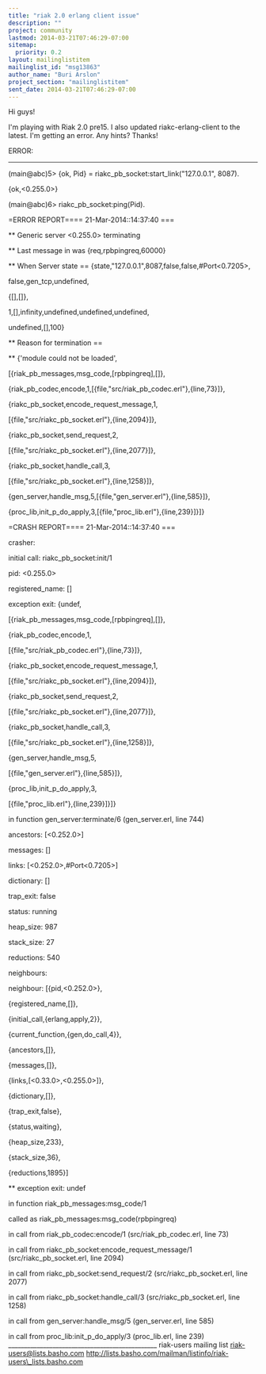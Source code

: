 ```yaml
---
title: "riak 2.0 erlang client issue"
description: ""
project: community
lastmod: 2014-03-21T07:46:29-07:00
sitemap:
  priority: 0.2
layout: mailinglistitem
mailinglist_id: "msg13863"
author_name: "Buri Arslon"
project_section: "mailinglistitem"
sent_date: 2014-03-21T07:46:29-07:00
---
```



Hi guys!

I'm playing with Riak 2.0 pre15. I also updated riakc-erlang-client to the
latest. I'm getting an error. Any hints? Thanks!


ERROR:

-------------------------------------------

(main@abc)5> {ok, Pid} = riakc\_pb\_socket:start\_link("127.0.0.1", 8087).

{ok,<0.255.0>}

(main@abc)6> riakc\_pb\_socket:ping(Pid).


=ERROR REPORT==== 21-Mar-2014::14:37:40 ===

\*\* Generic server <0.255.0> terminating

\*\* Last message in was {req,rpbpingreq,60000}

\*\* When Server state == {state,"127.0.0.1",8087,false,false,#Port<0.7205>,

 false,gen\_tcp,undefined,

 {[],[]},

 1,[],infinity,undefined,undefined,undefined,

 undefined,[],100}

\*\* Reason for termination ==

\*\* {'module could not be loaded',

 [{riak\_pb\_messages,msg\_code,[rpbpingreq],[]},

 {riak\_pb\_codec,encode,1,[{file,"src/riak\_pb\_codec.erl"},{line,73}]},

 {riakc\_pb\_socket,encode\_request\_message,1,

 [{file,"src/riakc\_pb\_socket.erl"},{line,2094}]},

 {riakc\_pb\_socket,send\_request,2,

 [{file,"src/riakc\_pb\_socket.erl"},{line,2077}]},

 {riakc\_pb\_socket,handle\_call,3,

 [{file,"src/riakc\_pb\_socket.erl"},{line,1258}]},

 {gen\_server,handle\_msg,5,[{file,"gen\_server.erl"},{line,585}]},

 {proc\_lib,init\_p\_do\_apply,3,[{file,"proc\_lib.erl"},{line,239}]}]}


=CRASH REPORT==== 21-Mar-2014::14:37:40 ===

 crasher:

 initial call: riakc\_pb\_socket:init/1

 pid: <0.255.0>

 registered\_name: []

 exception exit: {undef,

 [{riak\_pb\_messages,msg\_code,[rpbpingreq],[]},

 {riak\_pb\_codec,encode,1,

 [{file,"src/riak\_pb\_codec.erl"},{line,73}]},

 {riakc\_pb\_socket,encode\_request\_message,1,


[{file,"src/riakc\_pb\_socket.erl"},{line,2094}]},

 {riakc\_pb\_socket,send\_request,2,


[{file,"src/riakc\_pb\_socket.erl"},{line,2077}]},

 {riakc\_pb\_socket,handle\_call,3,


[{file,"src/riakc\_pb\_socket.erl"},{line,1258}]},

 {gen\_server,handle\_msg,5,

 [{file,"gen\_server.erl"},{line,585}]},

 {proc\_lib,init\_p\_do\_apply,3,

 [{file,"proc\_lib.erl"},{line,239}]}]}

 in function gen\_server:terminate/6 (gen\_server.erl, line 744)

 ancestors: [<0.252.0>]

 messages: []

 links: [<0.252.0>,#Port<0.7205>]

 dictionary: []

 trap\_exit: false

 status: running

 heap\_size: 987

 stack\_size: 27

 reductions: 540

 neighbours:

 neighbour: [{pid,<0.252.0>},

 {registered\_name,[]},

 {initial\_call,{erlang,apply,2}},

 {current\_function,{gen,do\_call,4}},

 {ancestors,[]},

 {messages,[]},

 {links,[<0.33.0>,<0.255.0>]},

 {dictionary,[]},

 {trap\_exit,false},

 {status,waiting},

 {heap\_size,233},

 {stack\_size,36},

 {reductions,1895}]

\*\* exception exit: undef

 in function riak\_pb\_messages:msg\_code/1

 called as riak\_pb\_messages:msg\_code(rpbpingreq)

 in call from riak\_pb\_codec:encode/1 (src/riak\_pb\_codec.erl, line 73)

 in call from riakc\_pb\_socket:encode\_request\_message/1
(src/riakc\_pb\_socket.erl, line 2094)

 in call from riakc\_pb\_socket:send\_request/2 (src/riakc\_pb\_socket.erl,
line 2077)

 in call from riakc\_pb\_socket:handle\_call/3 (src/riakc\_pb\_socket.erl,
line 1258)

 in call from gen\_server:handle\_msg/5 (gen\_server.erl, line 585)

 in call from proc\_lib:init\_p\_do\_apply/3 (proc\_lib.erl, line 239)
\_\_\_\_\_\_\_\_\_\_\_\_\_\_\_\_\_\_\_\_\_\_\_\_\_\_\_\_\_\_\_\_\_\_\_\_\_\_\_\_\_\_\_\_\_\_\_
riak-users mailing list
riak-users@lists.basho.com
http://lists.basho.com/mailman/listinfo/riak-users\_lists.basho.com

